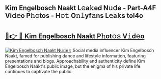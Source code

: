 ## Kim Engelbosch Naakt L𝚎a𝚔ed N𝚞𝚍e - Part-A4F Vi𝚍𝚎o P𝚑𝚘tos - H𝚘𝚝 O𝚗𝚕yf𝚊ns L𝚎a𝚔s toI4o

# <h2><a href="http://kfb015i.oniu.top/?m=Kim+Engelbosch+Naakt">🔗👉 🔴 Kim Engelbosch Naakt P𝚑ot𝚘𝚜 V𝚒d𝚎o</a></h2>

[![Kim Engelbosch Naakt Nu𝚍e𝚜](https://i.imgur.com/0qMVB7G.gif)](http://kfb015i.oniu.top/?m=Kim+Engelbosch+Naakt)
Social media influencer Kim Engelbosch Naakt, famed for publishing dance and lifestyle information, featuring presentations and blogs. Approachability and authenticity define Kim Engelbosch Naakt's public image, but the enigma of his private life continues to captivate the public.  
